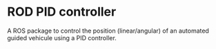 # ROD PID controller
A ROS package to control the position (linear/angular) of an automated guided vehicule using a PID controller.
